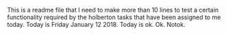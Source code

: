 This is a readme file
that I need to 
make more than 10
lines to test
a certain functionality
required by the holberton 
tasks that
have been assigned
to me today.
Today is Friday 
January 12
2018. Today is ok.
Ok.
Notok.
